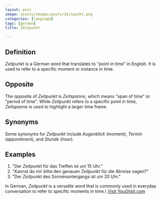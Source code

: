 ```yaml
---
layout: post
image: assets/images/posts/Zeitpunkt.png
categories: [language]
tags: [german]
title: Zeitpunkt

---
```


## Definition
*Zeitpunkt* is a German word that translates to "point in time" in English. It is used to refer to a specific moment or instance in time.

## Opposite
The opposite of *Zeitpunkt* is *Zeitspanne*, which means "span of time" or "period of time". While *Zeitpunkt* refers to a specific point in time, *Zeitspanne* is used to highlight a larger time frame.

## Synonyms
Some synonyms for *Zeitpunkt* include *Augenblick* (moment), *Termin* (appointment), and *Stunde* (hour).

## Examples
1. "Der *Zeitpunkt* für das Treffen ist um 15 Uhr."
2. "Kannst du mir bitte den genauen *Zeitpunkt* für die Abreise sagen?"
3. "Der *Zeitpunkt* des Sonnenuntergangs ist um 20 Uhr."

In German, *Zeitpunkt* is a versatile word that is commonly used in everyday conversation to refer to specific moments in time.\ <a id="yg-widget-0" class="youglish-widget" data-query="Zeitpunkt" data-lang="german" data-components="8412" data-auto-start="0" data-bkg-color="theme_light" data-title="How%20to%20pronounce%20Zeitpunkt%20in%20German"  rel="nofollow" href="https://youglish.com">Visit YouGlish.com</a><script async src="https://youglish.com/public/emb/widget.js" charset="utf-8"></script>